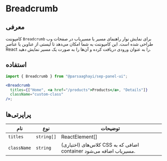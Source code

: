 
# Breadcrumb

## معرفی

کامپوننت `Breadcrumb` برای نمایش نوار راهنمای مسیر یا مسیریاب در صفحات وب طراحی شده است. این کامپوننت به شما امکان می‌دهد تا لیستی از عناوین یا عناصر React را به عنوان ورودی دریافت کرده و آن‌ها را به صورت یک مسیر نمایش دهید.

## استفاده

```jsx
import { Breadcrumb } from "@parsaaghayi/sep-panel-ui";

<Breadcrumb
  titles={["Home", <a href="/products">Products</a>, "Details"]}
  className="custom-class"
/>;
```

## پراپرتی‌ها

| نام         | نوع        | توضیحات                                                            |
| ----------- | ---------- | ------------------------------------------------------------------ |
| `titles`    | `string[]` | ReactElement[]                                                     |
| `className` | `string`   | (اختیاری) کلاس‌های CSS اضافی که به container مسیریاب اضافه می‌شود. |
